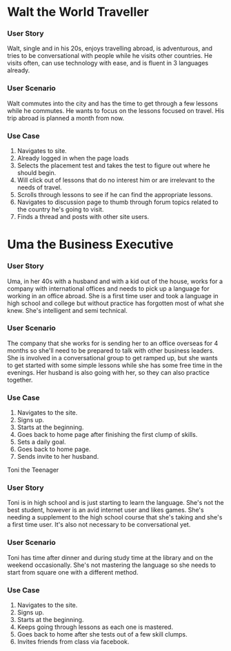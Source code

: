 # Walt the World Traveller

### User Story

Walt, single and in his 20s, enjoys travelling abroad, is adventurous, and tries to be conversational with people while he visits other countries. He visits often, can use technology with ease, and is fluent in 3 languages already.

### User Scenario

Walt commutes into the city and has the time to get through a few lessons while he commutes. He wants to focus on the lessons focused on travel. His trip abroad is planned a month from now.

### Use Case

1. Navigates to site.
2. Already logged in when the page loads
3. Selects the placement test and takes the test to figure out where he should begin.
4. Will click out of lessons that do no interest him or are irrelevant to the needs of travel.
5. Scrolls through lessons to see if he can find the appropriate lessons.
6. Navigates to discussion page to thumb through forum topics related to the country he's going to visit.
7. Finds a thread and posts with other site users.


# Uma the Business Executive

### User Story

Uma, in her 40s with a husband and with a kid out of the house, works for a company with international offices and needs to pick up a language for working in an office abroad. She is a first time user and took a language in high school and college but without practice has forgotten most of what she knew. She's intelligent and semi technical.

### User Scenario

The company that she works for is sending her to an office overseas for 4 months so she'll need to be prepared to talk with other business leaders. She is involved in a conversational group to get ramped up, but she wants to get started with some simple lessons while she has some free time in the evenings. Her husband is also going with her, so they can also practice together.

### Use Case

1. Navigates to the site.
2. Signs up.
3. Starts at the beginning.
4. Goes back to home page after finishing the first clump of skills.
5. Sets a daily goal.
6. Goes back to home page.
7. Sends invite to her husband.

Toni the Teenager

### User Story

Toni is in high school and is just starting to learn the language. She's not the best student, however is an avid internet user and likes games. She's needing a supplement to the high school course that she's taking and she's a first time user. It's also not necessary to be conversational yet.

### User Scenario

Toni has time after dinner and during study time at the library and on the weekend occasionally. She's not mastering the language so she needs to start from square one with a different method.

### Use Case

1. Navigates to the site.
2. Signs up.
3. Starts at the beginning.
4. Keeps going through lessons as each one is mastered.
5. Goes back to home after she tests out of a few skill clumps.
6. Invites friends from class via facebook.